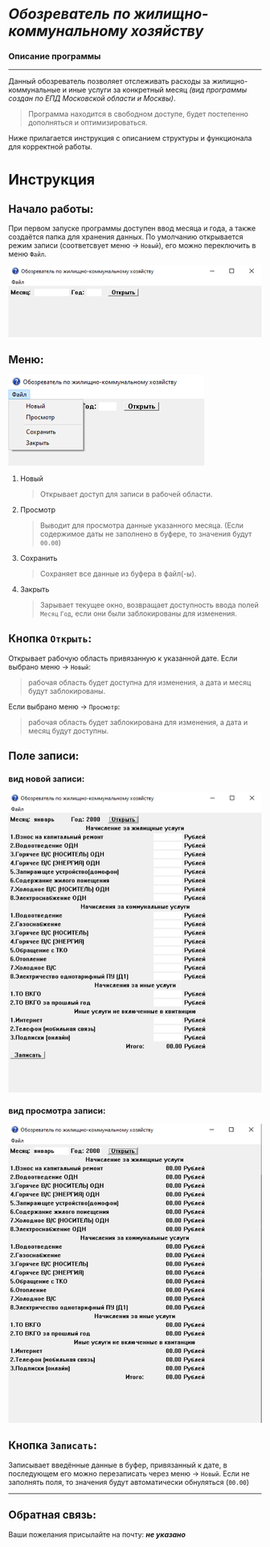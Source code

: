 # ***Обозреватель по жилищно-коммунальному хозяйству***

### Описание программы
---
Данный обозреватель позволяет отслеживать расходы за жилищно-коммунальные и иные услуги за конкретный месяц *(вид программы создан по ЕПД Московской области и Москвы)*.

>Программа находится в свободном доступе, будет постепенно дополняться и оптимизироваться.

Ниже прилагается инструкция c описанием структуры и функционала для корректной работы.

# Инструкция

## Начало работы:

При первом запуске программы доступен ввод месяца и года, а также создаётся папка для хранения данных. По умолчанию открывается режим записи (соответсвует меню -> `Новый`), его можно переключить в меню `Файл`.

![](source/начальный%20экран.png)

## Меню:

![](source/меню.png)

1. Новый
   > Открывает доступ для записи в рабочей области.
1. Просмотр
   > Выводит для просмотра данные указанного месяца. (Если содержимое даты не заполнено в буфере, то значения будут `00.00`)
1. Сохранить
   > Сохраняет все данные из буфера в файл(-ы).
1. Закрыть
   > Зарывает текущее окно, возвращает доступность ввода полей `Месяц` `Год`, если они были заблокированы для изменения.



## Кнопка `Открыть`:

Открывает рабочую область привязанную к указанной дате.
Если выбрано меню -> `Новый`:
>рабочая область будет доступна для изменения, а дата и месяц будут заблокированы.

Если выбрано меню -> `Просмотр`:
>рабочая область будет заблокирована для изменения, а дата и месяц будут доступны.


## Поле записи:

### **вид новой записи:**
![](source/рабочая%20область.png)
### **вид просмотра записи:**
![](source/просмотр.png)

## Кнопка `Записать`:

Записывает введённые данные в буфер, привязанный к дате, в последующем его можно перезаписать через меню -> `Новый`.
Если не заполнять поля, то значения будут автоматически обнуляться (`00.00`) 

---
## Обратная связь:

Ваши пожелания присылайте на почту: ***не указано***
